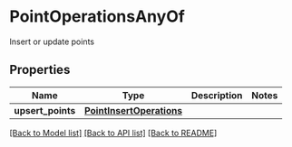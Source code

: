 # PointOperationsAnyOf

Insert or update points
## Properties
Name | Type | Description | Notes
------------ | ------------- | ------------- | -------------
**upsert_points** | [**PointInsertOperations**](PointInsertOperations.md) |  | 

[[Back to Model list]](../README.md#documentation-for-models) [[Back to API list]](../README.md#documentation-for-api-endpoints) [[Back to README]](../README.md)


